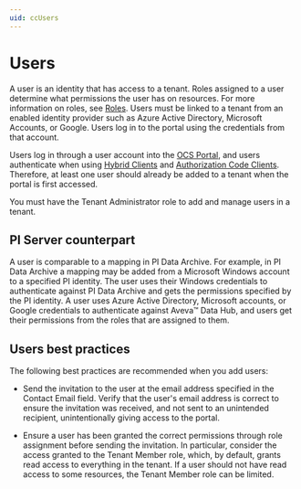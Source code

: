 ```yaml
---
uid: ccUsers
---
```


# Users

A user is an identity that has access to a tenant. Roles assigned to a user determine what permissions the user has on resources. For more information on roles, see [Roles](xref:ccRoles). Users must be linked to a tenant from an enabled identity provider such as Azure Active Directory, Microsoft Accounts, or Google. Users log in to the portal using the credentials from that account.

Users log in through a user account into the [OCS Portal](https://cloud.osisoft.com), and users authenticate when using [Hybrid Clients](xref:ccClients#hybrid-client) and [Authorization Code Clients](xref:ccClients#authorization-code-client). Therefore, at least one user should already be added to a tenant when the portal is first accessed.

You must have the Tenant Administrator role to add and manage users in a tenant.

## <a name="users-pi-server"></a>PI Server counterpart

A user is comparable to a mapping in PI Data Archive. For example, in PI Data Archive a mapping may be added from a Microsoft Windows account to a specified PI identity. The user uses their Windows credentials to authenticate against PI Data Archive and gets the permissions specified by the PI identity. A user uses Azure Active Directory, Microsoft accounts, or Google credentials to authenticate against Aveva&trade; Data Hub, and users get their permissions from the roles that are assigned to them.

## <a name="users-bp"></a>Users best practices

The following best practices are recommended when you add users:

- Send the invitation to the user at the email address specified in the Contact Email field. Verify that the user's email address is correct to ensure the invitation was received, and not sent to an unintended recipient, unintentionally giving access to the portal.

- Ensure a user has been granted the correct permissions through role assignment before sending the invitation. In particular, consider the access granted to the Tenant Member role, which, by default, grants read access to everything in the tenant. If a user should not have read access to some resources, the Tenant Member role can be limited.
